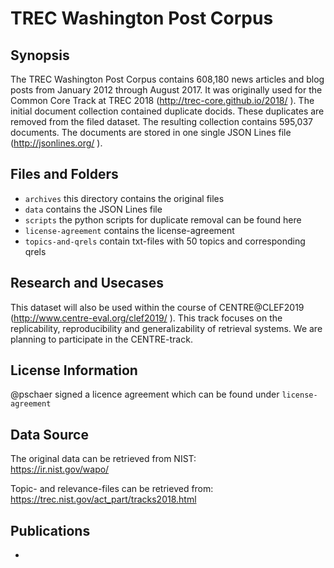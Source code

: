 # TREC Washington Post Corpus

## Synopsis

The TREC Washington Post Corpus contains 608,180 news articles and blog
posts from January 2012 through August 2017. It was originally used for the
Common Core Track at TREC 2018 (http://trec-core.github.io/2018/ ). The initial document collection contained duplicate docids. These duplicates are removed from the filed dataset. The resulting collection contains 595,037 documents.
The documents are stored in one single JSON Lines file (http://jsonlines.org/ ).

## Files and Folders

- `archives` this directory contains the original files
- `data` contains the JSON Lines file
- `scripts` the python scripts for duplicate removal can be found here
- `license-agreement` contains the license-agreement
- `topics-and-qrels` contain txt-files with 50 topics and corresponding qrels


## Research and Usecases

This dataset will also be used within the course of CENTRE@CLEF2019 (http://www.centre-eval.org/clef2019/ ).
This track focuses on the replicability, reproducibility and generalizability of retrieval systems.
We are planning to participate in the CENTRE-track.

## License Information

@pschaer signed a licence agreement which can be found under `license-agreement`

## Data Source

The original data can be retrieved from NIST: <br>
https://ir.nist.gov/wapo/


Topic- and relevance-files can be retrieved from: <br>
https://trec.nist.gov/act_part/tracks2018.html


## Publications

-
